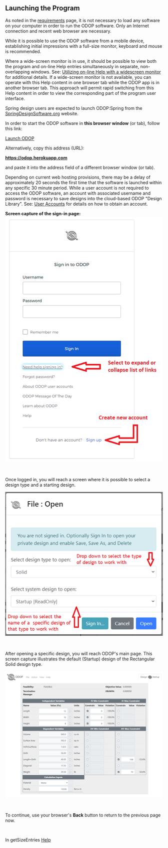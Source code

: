 ## Launching the Program   

As noted in the [requirements](/docs/About/requirements.html) page, 
it is not necessary to load any software on your computer in order to run the 
ODOP software. 
Only an Internet connection and recent web browser are necessary.

While it is possible to use the ODOP software from a mobile device,
establishing initial impressions with a full-size monitor, keyboard and mouse
is recommended.   

Where a wide-screen monitor is in use, 
it should be possible to view both the program and on-line Help entries 
simultaneously in separate, non-overlapping windows.
See: [Utilizing on-line Help with a widescreen monitor](wideScreen.html) for additional details. 
If a wide-screen monitor is not available, 
you can operate with this Help content in one
browser tab while the ODOP app is in another browser tab.
This approach will permit rapid switching from this Help content in order
to view the corresponding part of the program user interface. 

Spring design users are expected to launch ODOP:Spring from the 
[SpringDesignSoftware.org](https://www.springdesignsoftware.org/) website.  

In order to start the ODOP software in **this browser window** (or tab), 
follow this link:   

[Launch ODOP](https://odop.herokuapp.com) 
  
Alternatively, copy this address (URL):   

**https://odop.herokuapp.com**

and paste it into the address field of a different browser window (or tab).   
  
Depending on current web hosting provisions, 
there may be a delay of approximately 20 seconds the first time that the software is launched
within any specific 30 minute period. 
While a user account is not required to access the ODOP software,
an account with associated username and password is necessary to save designs into 
the cloud-based ODOP "Design Library".
See: [User Accounts](/docs/About/userAccounts.html) for details on
how to obtain an account.   

**Screen capture of the sign-in page:**   
![Sign-in screen](/docs/Help/png/SignInWidgetExpanded.png "Sign-in screen")  
  
&nbsp;

Once logged in, you will reach a screen where it is possible to select 
a design type and a starting design.   

![Select design type and starting design](/docs/Help/png/SelectSolid.png "Select design type and starting design")
  
&nbsp;

After opening a specific design, you will reach ODOP's main page.
This screen capture illustrates the default (Startup) design of the Rectangular Solid design type.   

![ODOP main page](/docs/Help/png/MainPageSolid.png "ODOP main page")
  
&nbsp;

To continue, use your browser's **Back** button to return to the previous page now.

&nbsp;

In getSizeEntries [Help](/docs/Help)
